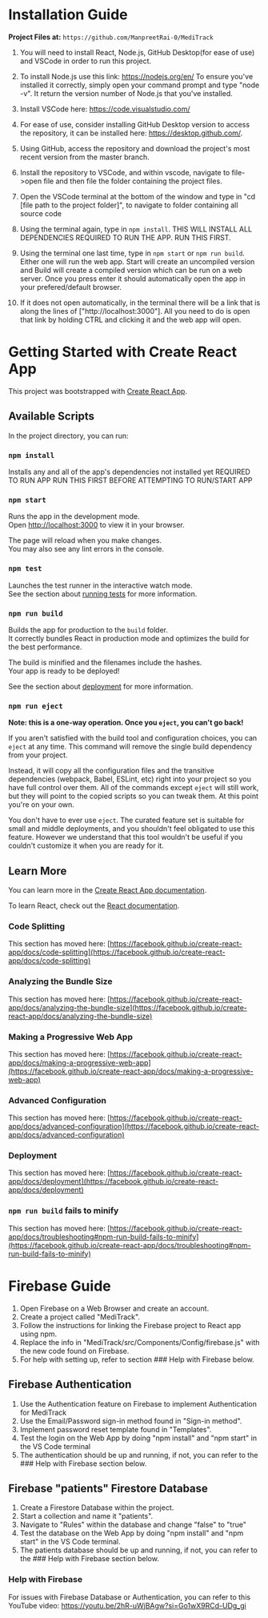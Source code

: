 # Installation Guide



**Project Files at:** `https://github.com/ManpreetRai-0/MediTrack`



1. You will need to install React, Node.js, GitHub Desktop(for ease of use) and VSCode in order to run this project.

2. To install Node.js use this link: https://nodejs.org/en/
   To ensure you've installed it correctly, simply open your command prompt and type "node -v". It return the version number of Node.js that you've installed.

3. Install VSCode here: https://code.visualstudio.com/

4. For ease of use, consider installing GitHub Desktop version to access the repository, it can be installed here: https://desktop.github.com/.

5. Using GitHub, access the repository and download the project's most recent version from the master branch.

6. Install the repository to VSCode, and within vscode, navigate to file->open file and then file the folder containing the project files.

7. Open the VSCode terminal at the bottom of the window and type in "cd [file path to the project folder]", to navigate to folder containing all source code

8. Using the terminal again, type in `npm install`. THIS WILL INSTALL ALL DEPENDENCIES REQUIRED TO RUN THE APP. RUN THIS FIRST.

9. Using the terminal one last time, type in `npm start` or `npm run build`. Either one will run the web app. Start will create an uncompiled version and Build will create a compiled version which can be run on a web server. Once you press enter it should automatically open the app in your prefered/default browser.

10. If it does not open automatically, in the terminal there will be a link that is along the lines of ["http://localhost:3000"]. All you need to do is open that link by holding CTRL and clicking it and the web app will open.

# Getting Started with Create React App

This project was bootstrapped with [Create React App](https://github.com/facebook/create-react-app).

## Available Scripts

In the project directory, you can run:

### `npm install`

Installs any and all of the app's dependencies not installed yet
REQUIRED TO RUN APP
RUN THIS FIRST BEFORE ATTEMPTING TO RUN/START APP

### `npm start`

Runs the app in the development mode.\
Open [http://localhost:3000](http://localhost:3000) to view it in your browser.

The page will reload when you make changes.\
You may also see any lint errors in the console.

### `npm test`

Launches the test runner in the interactive watch mode.\
See the section about [running tests](https://facebook.github.io/create-react-app/docs/running-tests) for more information.

### `npm run build`

Builds the app for production to the `build` folder.\
It correctly bundles React in production mode and optimizes the build for the best performance.

The build is minified and the filenames include the hashes.\
Your app is ready to be deployed!

See the section about [deployment](https://facebook.github.io/create-react-app/docs/deployment) for more information.

### `npm run eject`

**Note: this is a one-way operation. Once you `eject`, you can't go back!**

If you aren't satisfied with the build tool and configuration choices, you can `eject` at any time. This command will remove the single build dependency from your project.

Instead, it will copy all the configuration files and the transitive dependencies (webpack, Babel, ESLint, etc) right into your project so you have full control over them. All of the commands except `eject` will still work, but they will point to the copied scripts so you can tweak them. At this point you're on your own.

You don't have to ever use `eject`. The curated feature set is suitable for small and middle deployments, and you shouldn't feel obligated to use this feature. However we understand that this tool wouldn't be useful if you couldn't customize it when you are ready for it.

## Learn More

You can learn more in the [Create React App documentation](https://facebook.github.io/create-react-app/docs/getting-started).

To learn React, check out the [React documentation](https://reactjs.org/).

### Code Splitting

This section has moved here: [https://facebook.github.io/create-react-app/docs/code-splitting](https://facebook.github.io/create-react-app/docs/code-splitting)

### Analyzing the Bundle Size

This section has moved here: [https://facebook.github.io/create-react-app/docs/analyzing-the-bundle-size](https://facebook.github.io/create-react-app/docs/analyzing-the-bundle-size)

### Making a Progressive Web App

This section has moved here: [https://facebook.github.io/create-react-app/docs/making-a-progressive-web-app](https://facebook.github.io/create-react-app/docs/making-a-progressive-web-app)

### Advanced Configuration

This section has moved here: [https://facebook.github.io/create-react-app/docs/advanced-configuration](https://facebook.github.io/create-react-app/docs/advanced-configuration)

### Deployment

This section has moved here: [https://facebook.github.io/create-react-app/docs/deployment](https://facebook.github.io/create-react-app/docs/deployment)

### `npm run build` fails to minify

This section has moved here: [https://facebook.github.io/create-react-app/docs/troubleshooting#npm-run-build-fails-to-minify](https://facebook.github.io/create-react-app/docs/troubleshooting#npm-run-build-fails-to-minify)


# Firebase Guide
1. Open Firebase on a Web Browser and create an account.
2. Create a project called "MediTrack".
3. Follow the instructions for linking the Firebase project to React app using npm.
4. Replace the info in "MediTrack/src/Components/Config/firebase.js" with the new code found on Firebase.
5. For help with setting up, refer to section ### Help with Firebase below.


## Firebase Authentication
1. Use the Authentication feature on Firebase to implement Authentication for MediTrack
2. Use the Email/Password sign-in method found in "Sign-in method".
3. Implement password reset template found in "Templates".
4. Test the login on the Web App by doing "npm install" and "npm start" in the VS Code terminal
5. The authentication should be up and running, if not, you can refer to the ### Help with Firebase section below.

## Firebase "patients" Firestore Database
1. Create a Firestore Database within the project.
2. Start a collection and name it "patients".
3. Navigate to "Rules" within the database and change "false" to "true"
4. Test the database on the Web App by doing "npm install" and "npm start" in the VS Code terminal.
5. The patients database should be up and running, if not, you can refer to the ### Help with Firebase section below.

### Help with Firebase
For issues with Firebase Database or Authentication, you can refer to this YouTube video: 
https://youtu.be/2hR-uWjBAgw?si=Go1wX9RCd-UDg_gi 